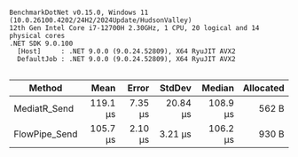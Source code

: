 ```

BenchmarkDotNet v0.15.0, Windows 11 (10.0.26100.4202/24H2/2024Update/HudsonValley)
12th Gen Intel Core i7-12700H 2.30GHz, 1 CPU, 20 logical and 14 physical cores
.NET SDK 9.0.100
  [Host]     : .NET 9.0.0 (9.0.24.52809), X64 RyuJIT AVX2
  DefaultJob : .NET 9.0.0 (9.0.24.52809), X64 RyuJIT AVX2


```
| Method        | Mean     | Error   | StdDev   | Median   | Allocated |
|-------------- |---------:|--------:|---------:|---------:|----------:|
| MediatR_Send  | 119.1 μs | 7.35 μs | 20.84 μs | 108.9 μs |     562 B |
| FlowPipe_Send | 105.7 μs | 2.10 μs |  3.21 μs | 106.2 μs |     930 B |
